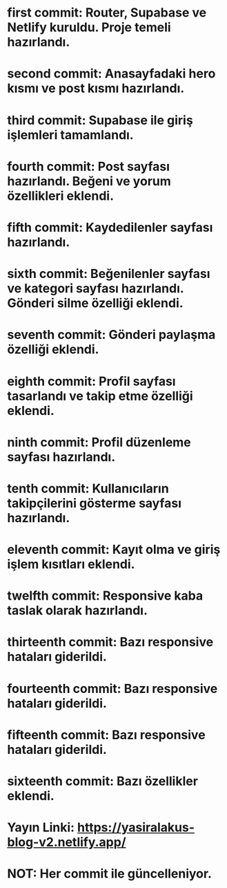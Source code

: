 # first commit: Router, Supabase ve Netlify kuruldu. Proje temeli hazırlandı.
# second commit: Anasayfadaki hero kısmı ve post kısmı hazırlandı.
# third commit: Supabase ile giriş işlemleri tamamlandı.
# fourth commit: Post sayfası hazırlandı. Beğeni ve yorum özellikleri eklendi.
# fifth commit: Kaydedilenler sayfası hazırlandı.
# sixth commit: Beğenilenler sayfası ve kategori sayfası hazırlandı. Gönderi silme özelliği eklendi.
# seventh commit: Gönderi paylaşma özelliği eklendi.
# eighth commit: Profil sayfası tasarlandı ve takip etme özelliği eklendi.
# ninth commit: Profil düzenleme sayfası hazırlandı.
# tenth commit: Kullanıcıların takipçilerini gösterme sayfası hazırlandı.
# eleventh commit: Kayıt olma ve giriş işlem kısıtları eklendi.
# twelfth commit: Responsive kaba taslak olarak hazırlandı.
# thirteenth commit: Bazı responsive hataları giderildi.
# fourteenth commit: Bazı responsive hataları giderildi.
# fifteenth commit: Bazı responsive hataları giderildi.
# sixteenth commit: Bazı özellikler eklendi.

# Yayın Linki: https://yasiralakus-blog-v2.netlify.app/
# NOT: Her commit ile güncelleniyor.
